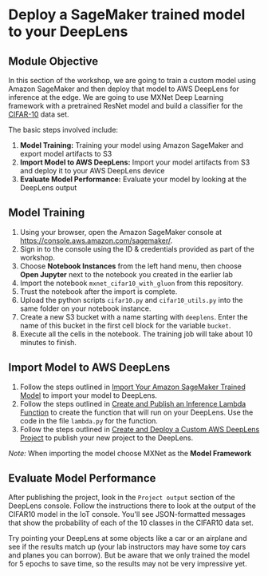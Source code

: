 # Deploy a SageMaker trained model to your DeepLens

## Module Objective
In this section of the workshop, we are going to train a custom model using Amazon SageMaker and then deploy that model to
AWS DeepLens for inference at the edge.  We are going to use MXNet Deep Learning framework with a pretrained ResNet model
and build a classifier for the [CIFAR-10](https://www.cs.toronto.edu/~kriz/cifar.html) data set.

The basic steps involved include: 

1. **Model Training:** Training your model using Amazon SageMaker and export model artifacts to S3
2. **Import Model to AWS DeepLens:** Import your model artifacts from S3 and deploy it to your AWS DeepLens device
3. **Evaluate Model Performance:** Evaluate your model by looking at the DeepLens output

## Model Training

1. Using your browser, open the Amazon SageMaker console at https://console.aws.amazon.com/sagemaker/.
2. Sign in to the console using the ID & credentials provided as part of the workshop.
3. Choose **Notebook Instances** from the left hand menu, then choose **Open Jupyter** next to the notebook you created in the earlier lab
4. Import the notebook `mxnet_cifar10_with_gluon` from this repository.  
5. Trust the notebook after the import is complete.
6. Upload the python scripts `cifar10.py` and `cifar10_utils.py` into the same folder on your notebook instance.
7. Create a new S3 bucket with a name starting with `deeplens`.  Enter the name of this bucket in the first cell block for the variable `bucket`.
8. Execute all the cells in the notebook.  The training job will take about 10 minutes to finish.

## Import Model to AWS DeepLens

 1. Follow the steps outlined in [Import Your Amazon SageMaker Trained Model](https://docs.aws.amazon.com/deeplens/latest/dg/deeplens-import-from-sagemaker.html) to import your model to DeepLens.
 2. Follow the steps outlined in [Create and Publish an Inference Lambda Function](https://docs.aws.amazon.com/deeplens/latest/dg/deeplens-inference-lambda-create.html) to create the function that will run on your DeepLens.  Use the code in the file `lambda.py` for the function.
 3. Follow the steps outlined in [Create and Deploy a Custom AWS DeepLens Project](https://docs.aws.amazon.com/deeplens/latest/dg/deeplens-create-custom-project.html) to publish your new project to the DeepLens.
 
 *Note:* When importing the model choose MXNet as the **Model Framework**

## Evaluate Model Performance

After publishing the project, look in the `Project output` section of the DeepLens console.  Follow the instructions there to look at the output of the CIFAR10 model in the IoT console.  You'll see JSON-formatted messages that show the probability of each of the 10 classes in the CIFAR10 data set.  

Try pointing your DeepLens at some objects like a car or an airplane and see if the results match up (your lab instructors may have some toy cars and planes you can borrow).  But be aware that we only trained the model for 5 epochs to save time, so the results may not be very impressive yet.

